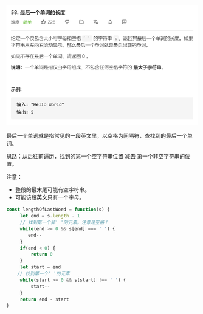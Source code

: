 ![](../images/lc58.png)

最后一个单词就是指常见的一段英文里，以空格为间隔符，查找到的最后一个单词。

思路：从后往前遍历，找到的第一个空字符串位置 减去 第一个非空字符串的位置。

注意：

- 整段的最末尾可能有空字符串。
- 可能该段英文只有一个字母。

```javascript
const lengthOfLastWord = function(s) {
     let end = s.length - 1
     // 找到第一个非' '的元素。注意是空格！
     while(end >= 0 && s[end] === ' ') {
        end--
     }
     if(end < 0) {
         return 0
     }
     let start = end
    // 找到第一个' '的元素
     while(start >= 0 && s[start] !== ' ') {
         start--
     }
     return end - start
}
```

